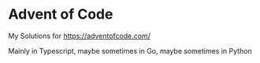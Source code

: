 # Advent of Code
My Solutions for https://adventofcode.com/
  
Mainly in Typescript, maybe sometimes in Go, maybe sometimes in Python  